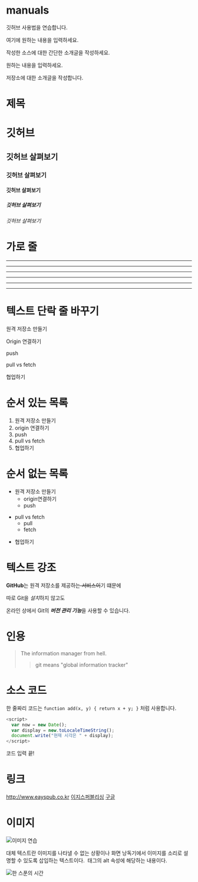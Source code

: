 # manuals
깃허브 사용법을 연습합니다.

여기에 원하는 내용을 입력하세요.

작성한 소스에 대한 간단한 소개글을 작성하세요.

원하는 내용을 입력하세요.

저장소에 대한 소개글을 작성합니다.


# 제목
# 깃허브

## 깃허브 살펴보기

### 깃허브 살펴보기

#### 깃허브 살펴보기

##### 깃허브 살펴보기

###### 깃허브 살펴보기


# 가로 줄
---

-----------

- - -

***

************

* * *


# 텍스트 단락 줄 바꾸기
원격 저장소 만들기

Origin 연결하기

push

pull vs fetch

협업하기


# 순서 있는 목록
1. 원격 저장소 만들기
4. origin 연결하기
3. push
2. pull vs fetch
5. 협업하기


# 순서 없는 목록
- 원격 저장소 만들기
  + origin연결하기
  * push
* pull vs fetch
  * pull
  * fetch
- 협업하기


# 텍스트 강조
**GitHub**는 원격 저장소를 제공하~~는 서비스이~~기 떄문에

따로 Git을 *설치*하지 않고도

온라인 상에서 Git의 ***버전 관리 기능***을 사용할 수 있습니다.


# 인용
> The information manager from hell.
>> git means "global information tracker"


# 소스 코드
한 줄짜리 코드는 `function add(x, y) { return x + y; }` 처럼 사용합니다.

```javascript
<script>
  var now = new Date();
  var display = new.toLocaleTimeString();
  document.write("현재 시각은 " + display);
</script>
```

코드 입력 끝!


# 링크
<http://www.eayspub.co.kr>
[이지스퍼블리싱](http://www.easyspub.co.kr)
[구글](https://google.com, "검색 사이트")


# 이미지
![이미지 연습](http://kyrieko.dothome.co.kr/images/first.jpg)

대체 텍스트란 이미지를 나타낼 수 없는 상황이나 화면 낭독기에서 이미지를 소리로 설명할 수 있도록 삽입하는 텍스트이다. <img> 태그의 alt 속성에 해당하는 내용이다.

![한 스푼의 시간](.images/books1.jpg)



